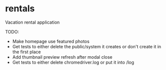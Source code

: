 rentals
=======

Vacation rental application


TODO:

* Make homepage use featured photos
* Get tests to either delete the public/system it creates or don't create it in the first place
* Add thumbnail preview refresh after modal close
* Get tests to either delete chromedriver.log or put it into /log
